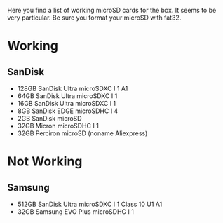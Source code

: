 Here you find a list of working microSD cards for the box. It seems to be very particular. Be sure you format your microSD with fat32.

# Working
## SanDisk
* 128GB SanDisk Ultra microSDXC I 1 A1
* 64GB SanDisk Ultra microSDXC I 1
* 16GB SanDisk Ultra microSDXC I 1
* 8GB SanDisk EDGE microSDHC I 4
* 2GB SanDisk microSD
* 32GB Micron microSDHC I 1
* 32GB Perciron microSD (noname Aliexpress)
# Not Working
## Samsung
* 512GB SanDisk Ultra microSDXC I 1 Class 10 U1 A1
* 32GB Samsung EVO Plus microSDHC I 1
